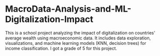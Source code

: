 # MacroData-Analysis-and-ML-Digitalization-Impact
This is a school project analyzing the impact of digitalization on countries' average wealth using macroeconomic data. It includes data exploration, visualizations, and machine learning models (KNN, decision trees) for income classification. I got a grade of 5 for this project.
